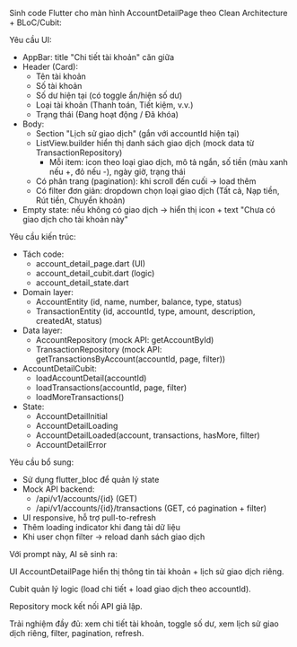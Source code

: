 Sinh code Flutter cho màn hình AccountDetailPage theo Clean Architecture + BLoC/Cubit:

Yêu cầu UI:
- AppBar: title "Chi tiết tài khoản" căn giữa
- Header (Card):
  - Tên tài khoản
  - Số tài khoản
  - Số dư hiện tại (có toggle ẩn/hiện số dư)
  - Loại tài khoản (Thanh toán, Tiết kiệm, v.v.)
  - Trạng thái (Đang hoạt động / Đã khóa)
- Body:
  - Section "Lịch sử giao dịch" (gắn với accountId hiện tại)
  - ListView.builder hiển thị danh sách giao dịch (mock data từ TransactionRepository)
    - Mỗi item: icon theo loại giao dịch, mô tả ngắn, số tiền (màu xanh nếu +, đỏ nếu -), ngày giờ, trạng thái
  - Có phân trang (pagination): khi scroll đến cuối → load thêm
  - Có filter đơn giản: dropdown chọn loại giao dịch (Tất cả, Nạp tiền, Rút tiền, Chuyển khoản)
- Empty state: nếu không có giao dịch → hiển thị icon + text "Chưa có giao dịch cho tài khoản này"

Yêu cầu kiến trúc:
- Tách code:
  - account_detail_page.dart (UI)
  - account_detail_cubit.dart (logic)
  - account_detail_state.dart
- Domain layer:
  - AccountEntity (id, name, number, balance, type, status)
  - TransactionEntity (id, accountId, type, amount, description, createdAt, status)
- Data layer:
  - AccountRepository (mock API: getAccountById)
  - TransactionRepository (mock API: getTransactionsByAccount(accountId, page, filter))
- AccountDetailCubit:
  - loadAccountDetail(accountId)
  - loadTransactions(accountId, page, filter)
  - loadMoreTransactions()
- State:
  - AccountDetailInitial
  - AccountDetailLoading
  - AccountDetailLoaded(account, transactions, hasMore, filter)
  - AccountDetailError

Yêu cầu bổ sung:
- Sử dụng flutter_bloc để quản lý state
- Mock API backend:
  - /api/v1/accounts/{id} (GET)
  - /api/v1/accounts/{id}/transactions (GET, có pagination + filter)
- UI responsive, hỗ trợ pull-to-refresh
- Thêm loading indicator khi đang tải dữ liệu
- Khi user chọn filter → reload danh sách giao dịch



Với prompt này, AI sẽ sinh ra:

UI AccountDetailPage hiển thị thông tin tài khoản + lịch sử giao dịch riêng.

Cubit quản lý logic (load chi tiết + load giao dịch theo accountId).

Repository mock kết nối API giả lập.

Trải nghiệm đầy đủ: xem chi tiết tài khoản, toggle số dư, xem lịch sử giao dịch riêng, filter, pagination, refresh.